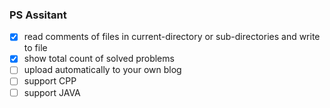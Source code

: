 ### PS Assitant ###
- [x] read comments of files in current-directory or sub-directories and write to file
- [x] show total count of solved problems
- [ ] upload automatically to your own blog
- [ ] support CPP
- [ ] support JAVA
